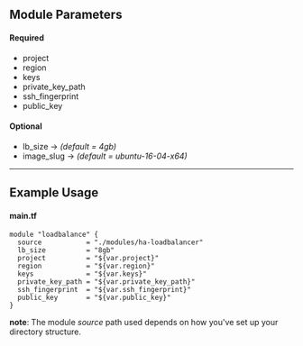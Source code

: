 ## Module Parameters

#### Required
* project
* region
* keys
* private_key_path
* ssh_fingerprint
* public_key

#### Optional
* lb_size -> *(default = 4gb)*
* image_slug -> *(default = ubuntu-16-04-x64)*

---

## Example Usage

#### main.tf

    module "loadbalance" {
      source           = "./modules/ha-loadbalancer"
      lb_size          = "8gb"
      project          = "${var.project}"
      region           = "${var.region}"
      keys             = "${var.keys}"
      private_key_path = "${var.private_key_path}"
      ssh_fingerprint  = "${var.ssh_fingerprint}"
      public_key       = "${var.public_key}"
    }

**note**: The module *source* path used depends on how you've set up your directory structure.

